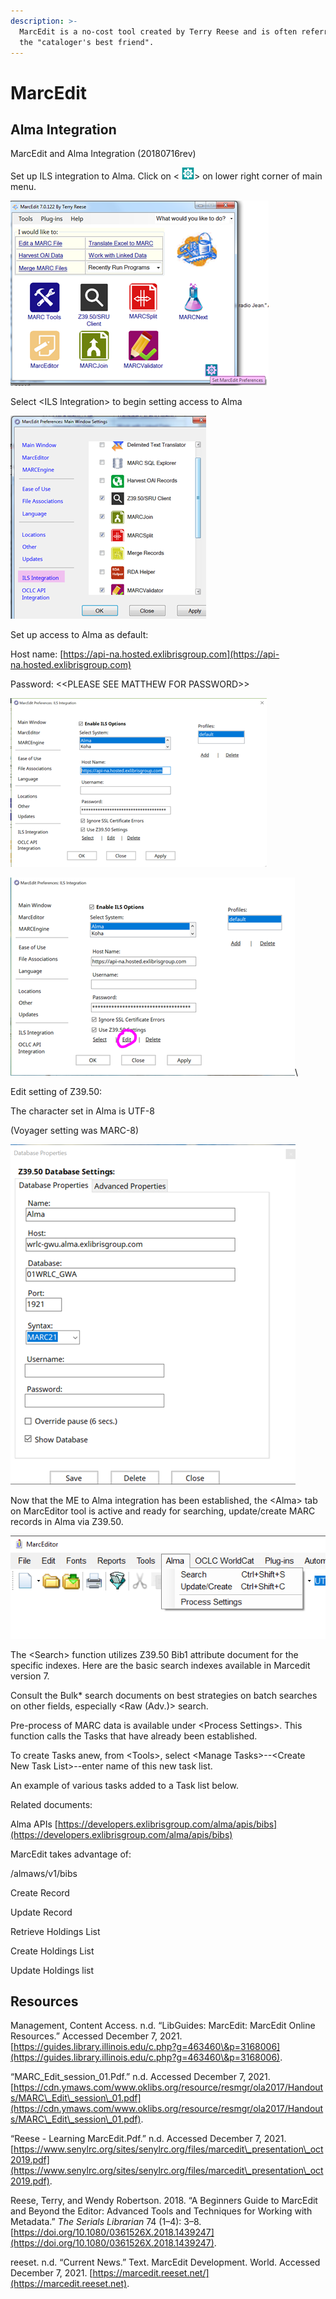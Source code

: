 ```yaml
---
description: >-
  MarcEdit is a no-cost tool created by Terry Reese and is often referred to as
  the "cataloger's best friend".
---
```


# MarcEdit

## Alma Integration

MarcEdit and Alma Integration (20180716rev)

Set up ILS integration to Alma. Click on < ![](<../../.gitbook/assets/image (1).png>)> on lower right corner of main menu.

![](../../.gitbook/assets/image.png)

&#x20;

Select \<ILS Integration> to begin setting access to Alma

![](<../../.gitbook/assets/image (4).png>)

&#x20;

Set up access to Alma as default:

&#x20;

Host name: [https://api-na.hosted.exlibrisgroup.com](https://api-na.hosted.exlibrisgroup.com)

Password: <\<PLEASE SEE MATTHEW FOR PASSWORD>>

&#x20;![](<../../.gitbook/assets/image (5).png>)



&#x20;![](<../../.gitbook/assets/image (2).png>)\


Edit setting of Z39.50:

The character set in Alma is UTF-8

&#x20;

(Voyager setting was MARC-8)

&#x20;![](<../../.gitbook/assets/image (8).png>)

&#x20;

Now that the ME to Alma integration has been established, the \<Alma> tab on MarcEditor tool is active and ready for searching, update/create MARC records in Alma via Z39.50.

![The appropriate menu in MarcEdit.](../../.gitbook/assets/Untitled.png)



The \<Search> function utilizes Z39.50 Bib1 attribute document for the specific indexes. Here are the basic search indexes available in Marcedit version 7.



&#x20;

Consult the Bulk\* search documents on best strategies on batch searches on other fields, especially \<Raw (Adv.)> search.

&#x20;

Pre-process of MARC data is available under \<Process Settings>.  This function calls the Tasks that have already been established.



To create Tasks anew, from \<Tools>, select \<Manage Tasks>--\<Create New Task List>--enter name of this new task list.





An example of various tasks added to a Task list below.

&#x20;

Related documents:

Alma APIs [https://developers.exlibrisgroup.com/alma/apis/bibs](https://developers.exlibrisgroup.com/alma/apis/bibs)

MarcEdit takes advantage of:

&#x20;   /almaws/v1/bibs

&#x20;       Create Record

&#x20;       Update Record

&#x20;       Retrieve Holdings List

&#x20;       Create Holdings List

&#x20;       Update Holdings list

## Resources

Management, Content Access. n.d. “LibGuides: MarcEdit: MarcEdit Online Resources.” Accessed December 7, 2021. [https://guides.library.illinois.edu/c.php?g=463460\&p=3168006](https://guides.library.illinois.edu/c.php?g=463460\&p=3168006).

“MARC\_Edit\_session\_01.Pdf.” n.d. Accessed December 7, 2021. [https://cdn.ymaws.com/www.oklibs.org/resource/resmgr/ola2017/Handouts/MARC\_Edit\_session\_01.pdf](https://cdn.ymaws.com/www.oklibs.org/resource/resmgr/ola2017/Handouts/MARC\_Edit\_session\_01.pdf).

“Reese - Learning MarcEdit.Pdf.” n.d. Accessed December 7, 2021. [https://www.senylrc.org/sites/senylrc.org/files/marcedit\_presentation\_oct2019.pdf](https://www.senylrc.org/sites/senylrc.org/files/marcedit\_presentation\_oct2019.pdf).

Reese, Terry, and Wendy Robertson. 2018. “A Beginners Guide to MarcEdit and Beyond the Editor: Advanced Tools and Techniques for Working with Metadata.” _The Serials Librarian_ 74 (1–4): 3–8. [https://doi.org/10.1080/0361526X.2018.1439247](https://doi.org/10.1080/0361526X.2018.1439247).

reeset. n.d. “Current News.” Text. MarcEdit Development. World. Accessed December 7, 2021. [https://marcedit.reeset.net/](https://marcedit.reeset.net).
